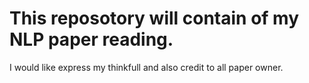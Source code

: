# This reposotory will contain of my NLP paper reading. 
I would like express my thinkfull and also credit to all paper owner.

